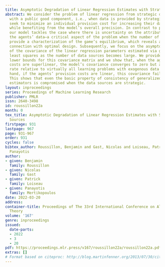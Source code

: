 ```yaml
---
title: Asymptotic Degradation of Linear Regression Estimates with Strategic Data Sources
abstract: We consider the problem of linear regression from strategic data sources
  with a public good component, i.e., when data is provided by strategic agents who
  seek to minimize an individual provision cost for increasing their data’s precision
  while benefiting from the model’s overall precision. In contrast to previous works,
  our model tackles the case where there is uncertainty on the attributes characterizing
  the agents’ data—a critical aspect of the problem when the number of agents is large.  We
  provide a characterization of the game’s equilibrium, which reveals an interesting
  connection with optimal design. Subsequently, we focus on the asymptotic behavior
  of the covariance of the linear regression parameters estimated via generalized
  least squares as the number of data sources becomes large. We provide upper and
  lower bounds for this covariance matrix and we show that, when the agents’ provision
  costs are superlinear, the model’s covariance converges to zero but at a slower
  rate relative to virtually all learning problems with exogenous data. On the other
  hand, if the agents’ provision costs are linear, this covariance fails to converge.
  This shows that even the basic property of consistency of generalized least squares
  estimators is compromised when the data sources are strategic.
layout: inproceedings
series: Proceedings of Machine Learning Research
publisher: PMLR
issn: 2640-3498
id: roussillon22a
month: 0
tex_title: Asymptotic Degradation of Linear Regression Estimates with Strategic Data
  Sources
firstpage: 931
lastpage: 967
page: 931-967
order: 931
cycles: false
bibtex_author: Roussillon, Benjamin and Gast, Nicolas and Loiseau, Patrick and Mertikopoulos,
  Panayotis
author:
- given: Benjamin
  family: Roussillon
- given: Nicolas
  family: Gast
- given: Patrick
  family: Loiseau
- given: Panayotis
  family: Mertikopoulos
date: 2022-03-20
address:
container-title: Proceedings of The 33rd International Conference on Algorithmic Learning
  Theory
volume: '167'
genre: inproceedings
issued:
  date-parts:
  - 2022
  - 3
  - 20
pdf: https://proceedings.mlr.press/v167/roussillon22a/roussillon22a.pdf
extras: []
# Format based on citeproc: http://blog.martinfenner.org/2013/07/30/citeproc-yaml-for-bibliographies/
---
```

